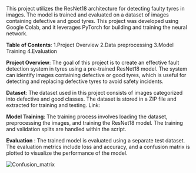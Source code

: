 This project utilizes the ResNet18 architecture for detecting faulty tyres in images. The model is trained and evaluated on a dataset of images containing defective and good tyres. This project was developed using Google Colab, and it leverages PyTorch for building and training the neural network.

**Table of Contents**: 
1.Project Overview 
2.Data preprocessing 
3.Model Training 
4.Evaluation

**Project Overview**: 
The goal of this project is to create an effective fault detection system in tyres using a pre-trained ResNet18 model. The system can identify images containing defective or good tyres, which is useful for detecting and replacing defective tyres to avoid safety incidents.

**Dataset**:
The dataset used in this project consists of images categorized into defective and good classes. The dataset is stored in a ZIP file and extracted for training and testing.
Link: 

**Model Training**: 
The training process involves loading the dataset, preprocessing the images, and training the ResNet18 model. The training and validation splits are handled within the script.

**Evaluation** : 
The trained model is evaluated using a separate test dataset. The evaluation metrics include loss and accuracy, and a confusion matrix is plotted to visualize the performance of the model.

![Confusion_matrix](https://github.com/Moseskota/Faulty_tyre_detection_ResNet/assets/76688024/d57ff839-2213-4f60-8343-81cf5d79888f)


